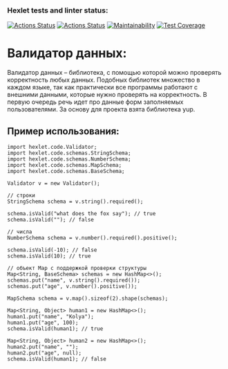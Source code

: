 ### Hexlet tests and linter status:
[![Actions Status](https://github.com/GurevichSergey/java-project-78/workflows/hexlet-check/badge.svg)](https://github.com/GurevichSergey/java-project-78/actions)
[![Actions Status](https://github.com/GurevichSergey/java-project-78/workflows/my-check/badge.svg)](https://github.com/GurevichSergey/java-project-78/actions)
[![Maintainability](https://api.codeclimate.com/v1/badges/6d73884cbdf2acd08d18/maintainability)](https://codeclimate.com/github/GurevichSergey/java-project-78/maintainability)
[![Test Coverage](https://api.codeclimate.com/v1/badges/6d73884cbdf2acd08d18/test_coverage)](https://codeclimate.com/github/GurevichSergey/java-project-78/test_coverage)

# Валидатор данных:
Валидатор данных – библиотека, с помощью которой можно проверять корректность любых данных. Подобных библиотек множество в каждом языке, так как практически все программы работают с внешними данными, которые нужно проверять на корректность. В первую очередь речь идет про данные форм заполняемых пользователями. За основу для проекта взята библиотека yup.


## Пример использования:

```
import hexlet.code.Validator;
import hexlet.code.schemas.StringSchema;
import hexlet.code.schemas.NumberSchema;
import hexlet.code.schemas.MapSchema;
import hexlet.code.schemas.BaseSchema;

Validator v = new Validator();

// строки
StringSchema schema = v.string().required();

schema.isValid("what does the fox say"); // true
schema.isValid(""); // false

// числа
NumberSchema schema = v.number().required().positive();

schema.isValid(-10); // false
schema.isValid(10); // true

// объект Map с поддержкой проверки структуры
Map<String, BaseSchema> schemas = new HashMap<>();
schemas.put("name", v.string().required());
schemas.put("age", v.number().positive());

MapSchema schema = v.map().sizeof(2).shape(schemas);

Map<String, Object> human1 = new HashMap<>();
human1.put("name", "Kolya");
human1.put("age", 100);
schema.isValid(human1); // true

Map<String, Object> human2 = new HashMap<>();
human2.put("name", "");
human2.put("age", null);
schema.isValid(human1); // false
```
